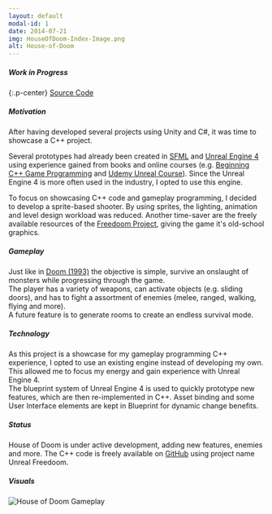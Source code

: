 ```yaml
---
layout: default
modal-id: 1
date: 2014-07-21
img: HouseOfDoom-Index-Image.png
alt: House-of-Doom
---
```


##### **Work in Progress**

{:.p-center}
[Source Code][github-house-of-doom]

##### Motivation

After having developed several projects using Unity and C#, it was time to showcase a C++ project.
  
Several prototypes had already been created in [SFML][sfml] and [Unreal Engine 4][unreal-engine-4] using experience gained from books and online courses (e.g. [Beginning C++ Game Programming][packt-cpp-book] and [Udemy Unreal Course][udemy-unreal-course]). Since the Unreal Engine 4 is more often used in the industry, I opted to use this engine. 

To focus on showcasing C++ code and gameplay programming, I decided to develop a sprite-based shooter. By using sprites, the lighting, animation and level design workload was reduced. Another time-saver are the freely available resources of the [Freedoom Project][freedoom], giving the game it's old-school graphics.

##### Gameplay

Just like in [Doom (1993)][doom-1993] the objective is simple, survive an onslaught of monsters while progressing through  the game.  
The player has a variety of weapons, can activate objects (e.g. sliding doors), and has to fight a assortment of enemies (melee, ranged, walking, flying and more).   
A future feature is to generate rooms to create an endless survival mode.

##### Technology

As this project is a showcase for my gameplay programming C++ experience, I opted to use an existing engine instead of developing my own. This allowed me to focus my energy and gain experience with Unreal Engine 4.  
The blueprint system of Unreal Engine 4 is used to quickly prototype new features, which are then re-implemented in C++. Asset binding and some User Interface elements are kept in Blueprint for dynamic change benefits.

##### Status

House of Doom is under active development, adding new features, enemies and more. The C++ code is freely available on [GitHub][github-house-of-doom] using project name Unreal Freedoom. 

##### Visuals

<img src="{{ site.baseurl }}/assets/images/house_of_doom/Ingame.png" class="img-responsive img-centered" alt="House of Doom Gameplay">

[github-house-of-doom]: https://github.com/GracesGames/UnrealFreedoom
[sfml]: https://www.sfml-dev.org/
[unreal-engine-4]: https://www.unrealengine.com/en-US/what-is-unreal-engine-4
[packt-cpp-book]: https://www.packtpub.com/game-development/beginning-c-game-programming
[udemy-unreal-course]: https://www.udemy.com/unrealcourse/
[freedoom]: https://freedoom.github.io/
[doom-1993]: https://en.wikipedia.org/wiki/Doom_(1993_video_game)